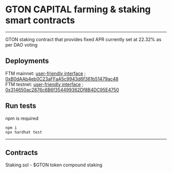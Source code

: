 # GTON CAPITAL farming & staking smart contracts
---

GTON staking contract that provides fixed APR currently set at 22.32% as per DAO voting


## Deployments
FTM mainnet: [user-friendly interface](https://cli.gton.capital/) ; [0xB0dAAb4eb0C23aFFaA5c9943d6f361b51479ac48](https://ftmscan.com/token/0xB0dAAb4eb0C23aFFaA5c9943d6f361b51479ac48)  
FTM testnet: [user-friendly interface](https://test.cli.gton.capital/) ; [0x314650ac2876c6B6f354499362Df8B4DC95E4750](https://testnet.ftmscan.com/token/0x314650ac2876c6B6f354499362Df8B4DC95E4750) 
## Run tests
npm is required
```
npm i
npx hardhat test
```
---
## Contracts
Staking.sol - $GTON token compound staking
